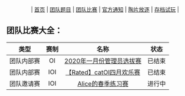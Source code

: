 ㅤㅤㅤㅤㅤ|  [首页](https://wjq1234567.github.io/MaoguoTeam/)  |  [团队题目](https://wjq1234567.github.io/MaoguoTeam-tdtm/)  |  [团队比赛](https://wjq1234567.github.io/MaoguoTeam-tdbs/)  |  [官方通知](https://wjq1234567.github.io/MaoguoTeam-gftz/)  | [陶片放逐](https://wjq1234567.github.io/MaoguoTeam-tpfz/)  |  [存档试玩](https://wjq1234567.github.io/MaoguoTeam-cdsw/)  |ㅤㅤㅤㅤ

## 团队比赛大全：

|类型|赛制|名称|状态|
|:--:|:--:|:--:|:--:|
|团队内部赛|OI|[2020年一月份管理员选拔赛 ](https://www.luogu.com.cn/contest/25521)|已结束|
|团队内部赛|IOI|[【Rated】catOI四月欢乐赛 ](https://www.luogu.com.cn/contest/27923)|已结束|
|团队邀请赛|IOI|[Alice的春季练习赛 ](https://www.luogu.com.cn/contest/29131)|进行中
